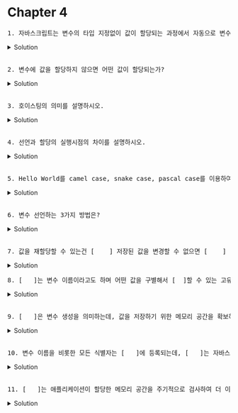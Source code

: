 # Chapter 4

<pre>1. 자바스크립트는 변수의 타입 지정없이 값이 할당되는 과정에서 자동으로 변수의 타입이 결정된는데 이를 [         ]언어라고 한다.
</pre>

   <details>
      <summary>Solution</summary>
        <strong>동적타입</strong>
        
   </details>

<br>

<pre>2. 변수에 값을 할당하지 않으면 어떤 값이 할당되는가?
</pre>

   <details>
      <summary>Solution</summary>
        <strong>undefined</strong>
   </details>

<br>

<pre>3. 호이스팅의 의미를 설명하시오.</pre>

   <details>
      <summary>Solution</summary>
   <strong>호이스팅</strong>이란 선언문이 코드의 <strong>선두</strong>로 끌어 올려진 것처럼 동작하는 자바스크립트 고유의 특징을 뜻한다.
   </details> 
   
<br>

<pre>4. 선언과 할당의 실행시점의 차이를 설명하시오.</pre>

   <details>
      <summary>Solution</summary>
   선언은 소스코드가 순차적으로 실행되는 시점인 런타임 이전에 먼저 실행되고, 할당은 런타임에 실행된다.
   </details> 
   
<br>

<pre>5. Hello World를 camel case, snake case, pascal case를 이용하여 표현하시오.</pre>

<details>
   <summary>Solution</summary>
   camel case = helloWorld<br>
   snake case = hello_world<br>
   pascal case = HelloWorld<br>
</details>

<br>

<pre>6. 변수 선언하는 3가지 방법은?  </pre>

   <details>
      <summary>Solution</summary>
      <strong> var, let, const</strong>
   </details>

<br>
<pre>7. 값을 재할당할 수 있는건 [    ] 저장된 값을 변경할 수 없으면 [    ]  </pre>

   <details>
      <summary>Solution</summary>
      <strong> 변수,  상수</strong>
   </details>

<pre>8. [   ]는 변수 이름이라고도 하며 어떤 값을 구별해서 [  ]할 수 있는 고유한 이름입니다. 값이 아니라 메모리 주소를 기억하고 있어 메모리 주소를 통해 메모리 공간에 저장된 값에 접근할 수 있습니다. 즉, 이것은 메모리 주소에 붙인 이름 입니다.
</pre>

<details>
   <summary>Solution</summary>
      <strong>식별자</strong>
</details>

<br>

<pre>9. [   ]은 변수 생성을 의미하는데, 값을 저장하기 위한 메모리 공간을 확보하고 변수 이름과 확보된 메모리 공간의 주소를 연결해서 값을 저장할 수 있게 준비하는 것 입니다. [  ] 이후 변수에 값이 할당되지 않은 상태일 경우 자바스크립트 엔진에 의해 undefined가 암묵적으로 할당되어 초기화 됩니다.
</pre>

<details>
   <summary>Solution</summary>
      <strong>변수 선언</strong>
</details>

<br>

<pre>10. 변수 이름을 비롯한 모든 식별자는 [   ]에 등록되는데, [   ]는 자바스크립트 엔진이 소스 코드를 평가하고 실행하기 위해 필요한 환경을 제공하고 코드의 실행 결과를 실제로 관리하는 영역입니다. 
</pre>

<details>
   <summary>Solution</summary>
      <strong>실행 컨텍스트</strong>
</details>

<br>

<pre>11. [   ]는 애플리케이션이 할당한 메모리 공간을 주기적으로 검사하여 더 이상 사용되진 않는 메모리를 해제하는 기능을 말합니다. 더 이상 사용되지 않는 메모리란 어떤 식별자도 참조하지 않는 메모리 공간을 의미합니다. 자바스크립트는 이것을 내장하여 메모리 누수를 방지합니다.
</pre>

<details>
   <summary>Solution</summary>
      <strong>가비지 콜렉터(garbage collector)</strong>
</details>

<br>
